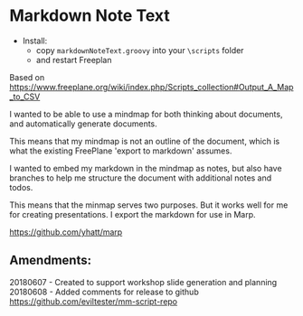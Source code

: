 # Markdown Note Text

- Install:
    - copy `markdownNoteText.groovy` into your `\scripts` folder
    - and restart Freeplan

Based on https://www.freeplane.org/wiki/index.php/Scripts_collection#Output_A_Map_to_CSV

I wanted to be able to use a mindmap for both thinking about documents,
and automatically generate documents.

This means that my mindmap is not an outline of the document, which is what the
existing FreePlane 'export to markdown' assumes.

I wanted to embed my markdown in the mindmap as notes, but also have branches
to help me structure the document with additional notes and todos.

This means that the minmap serves two purposes. But it works well for me for
creating presentations. I export the markdown for use in Marp.

https://github.com/yhatt/marp

## Amendments:

20180607 - Created to support workshop slide generation and planning
20180608 - Added comments for release to github https://github.com/eviltester/mm-script-repo